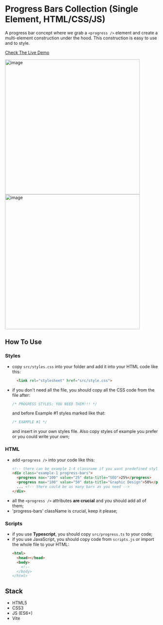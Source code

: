# Progress Bars Collection (Single Element, HTML/CSS/JS)

A progress bar concept where we grab a `<progress />` element and create a multi-element construction under the hood. This construction is easy to use and to style.

[Check The Live Demo](https://codepen.io/nat-davydova/full/qBgvVbQ)

<img width="444" alt="image" src="https://github.com/nat-davydova/progress-bars-collection/assets/52240221/4db1d24f-4719-4f93-8778-16a69abd08c0">
<br/>
<img width="444" alt="image" src="https://github.com/nat-davydova/progress-bars-collection/assets/52240221/2bb9171e-4fc6-45c7-9718-c3bd4e1778fc">

## How To Use

### Styles
* copy `src/styles.css` into your folder and add it into your HTML code like this:
  
  ```html
    <link rel="stylesheet" href="src/style.css">
  ```
* if you don't need all the file, you should copy all the CSS code from the file after:
  
  ```css
  /* PROGRESS STYLES: YOU NEED THEM!!! */
  ```
  and before Example #1 styles marked like that:

  ```css
  /* EXAMPLE #1 */
  ```

  and insert in your own styles file. Also copy styles of example you prefer or you could write your own;

### HTML
* add `<progress />` into your code like this:
  ```html
  <!-- there can be example 1-4 classname if you want predefined styles or your own classname or your own classname. -->
  <div class="example-1 progress-bars">
    <progress max="100" value="25" data-title="SEO">25%</progress>
    <progress max="100" value="50" data-title="Graphic Design">50%</progress>
    ... <!-- there could be as many bars as you need -->
  </div>
  ```
* all the `<progress />` attributes **are crucial** and you should add all of them;
* 'progress-bars' className is crucial, keep it please;

### Scripts
* if you use **Typescript**, you should copy `src/progress.ts` to your code;
* if you use JavaScript, you should copy code from `scripts.js` or import the whole file to your HTML:
  ```html
  <html>
    <head></head>
    <body>
      <!--
    </body>
  </html>
  ```

## Stack
* HTML5
* CSS3
* JS (ES6+)
* Vite
